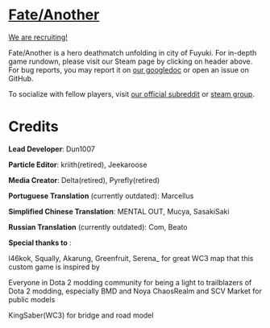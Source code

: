 # [Fate/Another](https://steamcommunity.com/sharedfiles/filedetails/?id=366886594)

[We are recruiting!](http://dota2fa.blogspot.ca/2015/10/fateanother-recruitment-post.html)

Fate/Another is a hero deathmatch unfolding in city of Fuyuki. For in-depth game rundown, please visit our Steam page by clicking on header above. 
For bug reports, you may report it on [our googledoc](https://docs.google.com/document/d/16epOcyd0H2_FIN3JUnYTwCv6q96j9iQof7U83KPlVK8/edit) or open an issue on GitHub. 

To socialize with fellow players, visit [our official subreddit](https://www.reddit.com/r/fateanother) or [steam group](http://steamcommunity.com/groups/fateanother).

# Credits

**Lead Developer**: Dun1007

**Particle Editor**: kriith(retired), Jeekaroose

**Media Creator**: Delta(retired), Pyrefly(retired)

**Portuguese Translation** (currently outdated): Marcellus

**Simplified Chinese Translation**: MENTAL OUT, Mucya, SasakiSaki

**Russian Translation** (currently outdated): Com, Beato

**Special thanks to** :

l46kok, Squally, Akarung, Greenfruit, Serena_ for great WC3 map that this custom game is inspired by

Everyone in Dota 2 modding community for being a light to trailblazers of Dota 2 modding, especially BMD and Noya
ChaosRealm and SCV Market for public models

KingSaber(WC3) for bridge and road model
